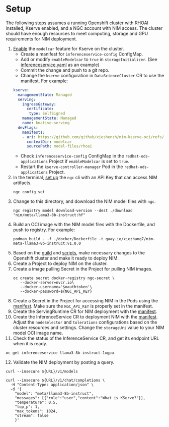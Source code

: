 # Setup

The following steps assumes a running Openshift cluster with RHOAI installed, Kserve enabled, and a NGC account with NIM access. 
The cluster should have enough resources to meet computing, storage and GPU requirements for NIM deployment.

1. [Enable](https://kserve.github.io/website/latest/modelserving/storage/oci/#enabling-modelcars) the `modelcar` feature for Kserve on the cluster.
   - Create a manifest for `inferenceservice-config` ConfigMap.
   - Add or modify `enableModelcar` to `true` in `storageInitializer`. (See [inferenceservice.yaml](./rhoai/inferenceservice.yaml%20) as an example)
   - Commit the change and push to a git repo.
   - Change the `kserve` configuration in `DataScienceCluster` CR to use the manifest. For example: 
   ```yaml
   kserve:
     managementState: Managed
     serving:
       ingressGateway:
         certificate:
          type: SelfSigned
       managementState: Managed
       name: knative-serving
     devFlags:
       manifests: 
       - uri: https://github.com/github/xieshenzh/nim-kserve-oci/refs/heads/main.tar.gz
         contextDir: modelcar
         sourcePath: model-files/rhoai
   ```
   - Check `inferenceservice-config` ConfigMap in the `redhat-ods-applications` Project if `enableModelcar` is set to `true`.
   - Restart the `kserve-controller-manager` Pod in the `redhat-ods-applications` Project.
2. In the terminal, [set up](https://docs.ngc.nvidia.com/cli/cmd.html#configuring-ngc-cli) the `ngc` cli with an API Key that can access NIM artifacts.
   ```shell
   ngc config set
   ```
3. Change to this directory, and download the NIM model files with `ngc`.
   ```shell
   ngc registry model download-version --dest ./download "nim/meta/llama3-8b-instruct:hf"
   ```
4. Build an OCI image with the NIM model files with the Dockerfile, and push to registry. For example:
   ```shell
   podman build . -f ./docker/Dockerfile -t quay.io/xiezhang7/nim-meta-llama3-8b-instruct:v1.0.0
   ```
5. Based on the [guild](https://github.com/NVIDIA/nim-deploy/blob/main/kserve/README.md) and [scripts](https://github.com/NVIDIA/nim-deploy/blob/main/kserve/scripts/README.md), make necessary changes to the Openshift cluster and make it ready to deploy NIM.
6. Create a Project to deploy NIM on the cluster.
7. Create a image pulling Secret in the Project for pulling NIM images.
   ```shell
   oc create secret docker-registry ngc-secret \
      --docker-server=nvcr.io\
      --docker-username='$oauthtoken'\
      --docker-password=${NGC_API_KEY}
   ```
8. Create a Secret in the Project for accessing NIM in the Pods using the [manifest](./kserve/nvidia-nim-secrets.yaml). Make sure the `NGC_API_KEY` is properly set in the manifest.
9. Create the ServingRuntime CR for NIM deployment with the [manifest](./kserve/llama-3.1-8b-instruct-1.1.0.yaml).
10. Create the InferenceService CR to deployment NIM with the [manifest](./kserve/llama-3.1-8b-instruct_1xgpu_1.1.0.yaml). Adjust the `nodeSelector` and `tolerations` configurations based on the cluster resources and settings. Change the `storageUri` value to your NIM model OCI image name.
11. Check the status of the InferenceService CR, and get its endpoint URL when it is ready.
   ```shell
   oc get inferenceservice llama3-8b-instruct-1xgpu 
   ```
12. Validate the NIM deployment by posting a query.
   ```shell
   curl --insecure ${URL}/v1/models
   ```
   ```shell
   curl --insecure ${URL}/v1/chat/completions \ 
     -H "Content-Type: application/json" \
     -d '{
       "model": "meta/llama3-8b-instruct",
       "messages": [{"role":"user","content":"What is KServe?"}],
       "temperature": 0.5,
       "top_p": 1,
       "max_tokens": 1024,
       "stream": false
       }'
   ```